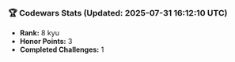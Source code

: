 ### 🏆 Codewars Stats (Updated: 2025-07-31 16:12:10 UTC)

- **Rank:** 8 kyu
- **Honor Points:** 3
- **Completed Challenges:** 1
